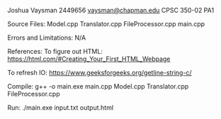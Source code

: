 Joshua Vaysman
2449656
vaysman@chapman.edu
CPSC 350-02
PA1


Source Files:
Model.cpp
Translator.cpp
FileProcessor.cpp
main.cpp

Errors and Limitations:
N/A


References:
To figure out HTML: https://html.com/#Creating_Your_First_HTML_Webpage 

To refresh IO: https://www.geeksforgeeks.org/getline-string-c/


Compile: g++ -o main.exe main.cpp Model.cpp Translator.cpp FileProcessor.cpp

Run: ./main.exe input.txt output.html



